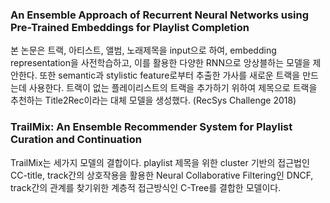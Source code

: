 ### An Ensemble Approach of Recurrent Neural Networks using Pre-Trained Embeddings for Playlist Completion
본 논문은 트랙, 아티스트, 앨범, 노래제목을 input으로 하여, embedding representation을 사전학습하고, 이를 활용한 다양한 RNN으로 앙상블하는 모델을 제안한다. 또한 semantic과 stylistic feature로부터 추출한 가사를 새로운 트랙을 만드는데 사용한다. 트랙이 없는 플레이리스트의 트랙을 추가하기 위하여 제목으로 트랙을 추천하는 Title2Rec이라는 대체 모델을 생성했다. (RecSys Challenge 2018)


### TrailMix: An Ensemble Recommender System for Playlist Curation and Continuation

TrailMix는 세가지 모델의 결합이다. playlist 제목을 위한 cluster 기반의 접근법인 CC-title, track간의 상호작용을 활용한 Neural Collaborative Filtering인 DNCF, track간의 관계를 찾기위한 계층적 접근방식인 C-Tree를 결합한 모델이다.
